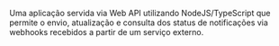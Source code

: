 Uma aplicação servida via Web API utilizando NodeJS/TypeScript que permite o envio, atualização e consulta dos status de notificações via webhooks recebidos a partir de um serviço externo.
